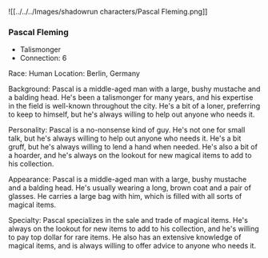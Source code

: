 ![[../../../Images/shadowrun characters/Pascal Fleming.png]]
### Pascal Fleming
- Talismonger
- Connection: 6

  
Race: Human 
Location: Berlin, Germany 

Background: Pascal is a middle-aged man with a large, bushy mustache and a balding head. He's been a talismonger for many years, and his expertise in the field is well-known throughout the city. He's a bit of a loner, preferring to keep to himself, but he's always willing to help out anyone who needs it. 

Personality: Pascal is a no-nonsense kind of guy. He's not one for small talk, but he's always willing to help out anyone who needs it. He's a bit gruff, but he's always willing to lend a hand when needed. He's also a bit of a hoarder, and he's always on the lookout for new magical items to add to his collection. 

Appearance: Pascal is a middle-aged man with a large, bushy mustache and a balding head. He's usually wearing a long, brown coat and a pair of glasses. He carries a large bag with him, which is filled with all sorts of magical items. 

Specialty: Pascal specializes in the sale and trade of magical items. He's always on the lookout for new items to add to his collection, and he's willing to pay top dollar for rare items. He also has an extensive knowledge of magical items, and is always willing to offer advice to anyone who needs it.